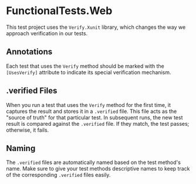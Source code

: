 FunctionalTests.Web
===================

This test project uses the `Verify.Xunit` library, which changes the way we approach verification in our tests.


Annotations
-----------

Each test that uses the `Verify` method should be marked with the `[UsesVerify]` attribute to indicate its special verification mechanism.


.verified Files
---------------

When you run a test that uses the `Verify` method for the first time, it captures the result and stores it in a `.verified` file. This file acts as the "source of truth" for that particular test. In subsequent runs, the new test result is compared against the `.verified` file. If they match, the test passes; otherwise, it fails.


Naming
------

The `.verified` files are automatically named based on the test method's name. Make sure to give your test methods descriptive names to keep track of the corresponding `.verified` files easily.
